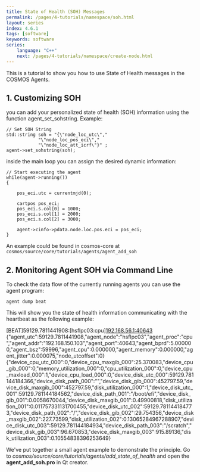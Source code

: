 ```yaml
---
title: State of Health (SOH) Messages
permalink: /pages/4-tutorials/namespace/soh.html
layout: series
index: 4.6.1
tags: [software]
keywords: software
series:
    language: "C++"
    next: /pages/4-tutorials/namespace/create-node.html
---
```


This is a tutorial to show you how to use State of Health messages in the COSMOS Agents.
## 1. Customizing SOH
you can add your personalized state of health (SOH) information using the function agent_set_sohstring. Example:
```
// Set SOH String
std::string soh = "{\"node_loc_utc\","
			"\"node_loc_pos_eci\","
			"\"node_loc_att_icrf\"}" ;
agent->set_sohstring(soh);
```

inside the main loop you can assign the desired dynamic information:
```
// Start executing the agent
while(agent->running())
{

    pos_eci.utc = currentmjd(0);

    cartpos pos_eci;
    pos_eci.s.col[0] = 1000;
    pos_eci.s.col[1] = 2000;
    pos_eci.s.col[2] = 3000;

    agent->cinfo->pdata.node.loc.pos.eci = pos_eci;
}
```
An example could be found in cosmos-core at `cosmos/source/core/tutorials/agents/agent_add_soh`

## 2. Monitoring Agent SOH via Command Line
To check the data flow of the currently running agents you can use the agent program:
```
agent dump beat
```

This will show you the state of health information communicating with the heartbeat as the following example:

[BEAT]59129.7811441908:[hsflpc03:cpu][192.168.56.1:40643](251:900:0)
{"agent_utc":59129.7811441908,"agent_node":"hsflpc03","agent_proc":"cpu","agent_addr":"192.168.150.103","agent_port":40643,"agent_bprd":5.000000,"agent_bsz":59996,"agent_cpu":0.000000,"agent_memory":0.000000,"agent_jitter":0.000075,"node_utcoffset":0}
{"device_cpu_utc_000":0,"device_cpu_maxgib_000":25.370083,"device_cpu_gib_000":0,"memory_utilization_000":0,"cpu_utilization_000":0,"device_cpu_maxload_000":1,"device_cpu_load_000":0,"device_disk_utc_000":59129.781144184366,"device_disk_path_000":"","device_disk_gib_000":452797.59,"device_disk_maxgib_000":452797.59,"disk_utilization_000":1,"device_disk_utc_001":59129.781144184562,"device_disk_path_001":"\/boot\/efi","device_disk_gib_001":0.0058670044,"device_disk_maxgib_001":0.49900818,"disk_utilization_001":0.011757331131700455,"device_disk_utc_002":59129.781144184773,"device_disk_path_002":"\/","device_disk_gib_002":29.754356,"device_disk_maxgib_002":227.73599,"disk_utilization_002":0.13065284967288907,"device_disk_utc_003":59129.781144184934,"device_disk_path_003":"\/scratch","device_disk_gib_003":96.670853,"device_disk_maxgib_003":915.89136,"disk_utilization_003":0.10554838396253649}

We've put together a small agent example to demonstrate the principle.
Go to *cosmos/source/core/tutorials/agents/add_state_of_health* and open the **agent_add_soh.pro** in Qt creator.
